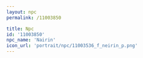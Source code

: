 ```yaml
---
layout: npc
permalink: /11003850

title: Npc
id: '11003850'
npc_name: 'Nairin'
icon_url: 'portrait/npc/11003536_f_neirin_p.png'
---
```

